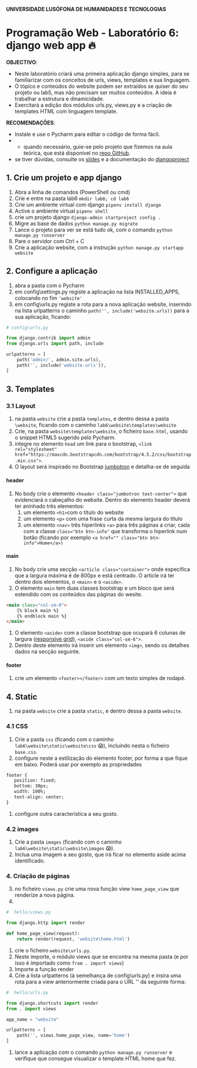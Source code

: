 **UNIVERSIDADE LUSÓFONA DE HUMANIDADES E TECNOLOGIAS**

# Programação Web - Laboratório 6: django web app 🔥

**OBJECTIVO**: 
* Neste laboratório criará uma primeira aplicação django simples, para se familiarizar com os conceitos de urls, views, templates e sua linguagem. 
* O tópico e conteúdos do website podem ser extraídos se quiser do seu projeto ou lab5, mas não precisam ser muitos conteúdos. A ideia é trabalhar a estrutura e dinamicidade. 
* Exercitará a edição dos módulos urls.py, views.py e a criação de templates HTML com linguagem template.

**RECOMENDAÇÕES**: 
* Instale e use o Pycharm para editar o código de forma fácil.
* * quando necessário, guie-se pelo projeto que fizemos na aula teórica, que  está disponível no [repo GitHub](https://github.com/ULHT-PW-2020-21/pw-django-01). 
* se tiver dúvidas, consulte os [slides](https://secure.grupolusofona.pt/ulht/moodle/pluginfile.php/800079/course/section/398731/pw-03-django-01.pptx) e a documentação do [djangoproject](https://www.djangoproject.com/)

## 1. Crie um projeto e app django
1. Abra a linha de comandos (PowerShell ou cmd)
1. Crie e entre na pasta lab6 `mkdir lab6; cd lab6`
1. Crie um ambiente virtual com django `pipenv install django`
1. Active o ambiente virtual `pipenv shell`
1. crie um projeto django `django-admin startproject config .`
1. Migre as base de dados `python manage.py migrate`
1. Lance o projeto para ver se está tudo ok, com o comando `python manage.py runserver` 
1. Pare o servidor com Ctrl + C
1. Crie a aplicação website, com a instrução `python manage.py startapp website`

## 2. Configure a aplicação
1. abra a pasta com o Pycharm
1. em config\settings.py registe a aplicação na lista INSTALLED_APPS, colocando no fim `'website'`
1. em config\urls.py registe a rota para a nova aplicação website, inserindo na lista urlpatterns o caminho `path('', include('website.urls))` para a sua aplicação, ficando:

```python
# config\urls.py

from django.contrib import admin
from django.urls import path, include

urlpatterns = [
    path('admin/', admin.site.urls),
    path('', include('website.urls')),
]
```

## 3. Templates

### 3.1 Layout
1. na pasta `website` crie a pasta `templates`, e dentro dessa a pasta `\website`, ficando com o caminho `lab6\website\templates\website`
1. Crie, na pasta `website\templates\website`, o ficheiro `base.html`, usando o snippet HTML5 sugerido pelo Pycharm. 
1. integre no elemento `head` um link para o bootstrap, `<link rel="stylesheet" href="https://maxcdn.bootstrapcdn.com/bootstrap/4.5.2/css/bootstrap.min.css">`. 
2. O layout será inspirado no Bootstrap [jumbotron](https://www.w3schools.com/bootstrap4/bootstrap_jumbotron.asp) e detalha-se de seguida
 
#### header
1. No body crie o elemento `<header class="jumbotron text-center">` que evidenciará o cabeçalho do website. Dentro do elemento header deverá ter aninhado três elementos:
    1. um elemento `<h1>`com o título do website
    1. um elemento `<p>` com uma frase curta da mesma largura do título
    2. um elemento `<nav>` três hiperlinks `<a>` para três páginas a criar, cada com a classe `class="btn btn-info"` que transforma o hiperlink num botão (ficando por exemplo `<a href="" class="btn btn-info">Home</a>)`

#### main
1. No body crie uma secção `<article class="container">` onde especifica que a largura máxima é de 800px e está centrado. O article irá ter dentro dois elementos, o `<main>` e o `<aside>`.
1. O elemento `main` tem duas classes bootstrap e um bloco que será estendido com os conteúdos das páginas do wesite. 
```html
<main class="col-sm-6"> 
	{% block main %}
	{% endblock main %}
</main>
```
1. O elemento `<aside>` com a classe bootstrap que ocupará 6 colunas de largura ([responsive grid](https://www.w3schools.com/css/css_rwd_grid.asp)), `<aside class="col-sm-6">`. 
1. Dentro deste elemento irá inserir um elemento `<img>`, sendo os detalhes dados na secção seguinte.

#### footer
1. crie um elemento `<footer></footer>` com um texto simples de rodapé. 


## 4. Static
1. na pasta `website` crie a pasta `static`, e dentro dessa a pasta `website`.

### 4.1 CSS
1. Crie a pasta `css` (ficando com o caminho `lab6\website\static\website\css` 😱), incluindo nesta o ficheiro `base.css`.
1. configure neste a estilização do elemento footer, por forma a que fique em baixo. Poderá usar por exemplo as propriedades  
```html
footer {
   position: fixed;
   bottom: 30px;
   width: 100%;
   text-align: center;
}
```
1. configure outra característica a seu gosto.

### 4.2 images
1. Crie a pasta `images` (ficando com o caminho `lab6\website\static\website\images` 😱).
2. Inclua uma imagem a seu gosto, que irá ficar no elemento aside acima identificado.

### 4. Criação de páginas
3. no ficheiro `views.py` crie uma nova função view `home_page_view` que renderize a nova página.
4. 
```python
#  hello/views.py

from django.http import render

def home_page_view(request):
	return render(request, 'website\home.html')
```

1. crie o ficheiro `website\urls.py`. 
2. Neste importe, o módulo views que se encontra na mesma pasta (e por isso é importado como `from . import views`) 
3. Importe a função render
4. Crie a lista urlpatterns (à semelhança de config\urls.py) e insira uma rota para a view anteriormente criada para o URL '' da seguinte forma:

```python
#  hello/urls.py

from django.shortcuts import render
from . import views

app_name = "website"

urlpatterns = [
    path('', views.home_page_view, name='home')
]
```

1. lance a aplicação com o comando `python manage.py runserver` e verifique que consegue visualizar o template HTML home que fez. 

